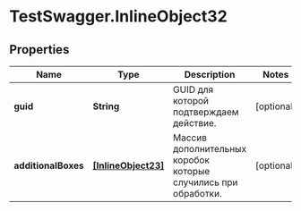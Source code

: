 # TestSwagger.InlineObject32

## Properties

Name | Type | Description | Notes
------------ | ------------- | ------------- | -------------
**guid** | **String** | GUID для которой подтверждаем действие. | [optional] 
**additionalBoxes** | [**[InlineObject23]**](InlineObject23.md) | Массив дополнительных коробок которые случились при обработки. | [optional] 


